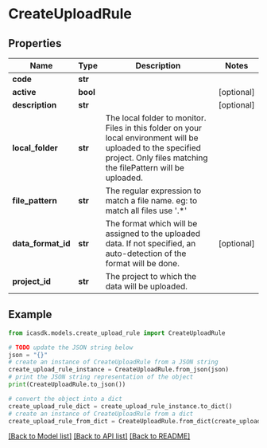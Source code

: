 # CreateUploadRule


## Properties

Name | Type | Description | Notes
------------ | ------------- | ------------- | -------------
**code** | **str** |  | 
**active** | **bool** |  | [optional] 
**description** | **str** |  | [optional] 
**local_folder** | **str** | The local folder to monitor. Files in this folder on your local environment will be uploaded to the specified project. Only files matching the filePattern will be uploaded. | 
**file_pattern** | **str** | The regular expression to match a file name. eg: to match all files use &#39;.*&#39; | 
**data_format_id** | **str** | The format which will be assigned to the uploaded data. If not specified, an auto-detection of the format will be done. | [optional] 
**project_id** | **str** | The project to which the data will be uploaded. | 

## Example

```python
from icasdk.models.create_upload_rule import CreateUploadRule

# TODO update the JSON string below
json = "{}"
# create an instance of CreateUploadRule from a JSON string
create_upload_rule_instance = CreateUploadRule.from_json(json)
# print the JSON string representation of the object
print(CreateUploadRule.to_json())

# convert the object into a dict
create_upload_rule_dict = create_upload_rule_instance.to_dict()
# create an instance of CreateUploadRule from a dict
create_upload_rule_from_dict = CreateUploadRule.from_dict(create_upload_rule_dict)
```
[[Back to Model list]](../README.md#documentation-for-models) [[Back to API list]](../README.md#documentation-for-api-endpoints) [[Back to README]](../README.md)



